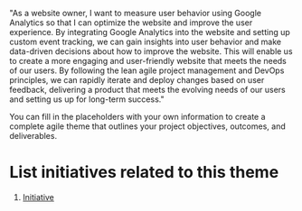 "As a website owner, I want to measure user behavior using Google Analytics so that I can optimize the website and improve the user experience. By integrating Google Analytics into the website and setting up custom event tracking, we can gain insights into user behavior and make data-driven decisions about how to improve the website. This will enable us to create a more engaging and user-friendly website that meets the needs of our users. By following the lean agile project management and DevOps principles, we can rapidly iterate and deploy changes based on user feedback, delivering a product that meets the evolving needs of our users and setting us up for long-term success."

You can fill in the placeholders with your own information to create a complete agile theme that outlines your project objectives, outcomes, and deliverables.


# List initiatives related to this theme
1. [Initiative](documentation/templates/theme/initiatives/initiative_template.md)
